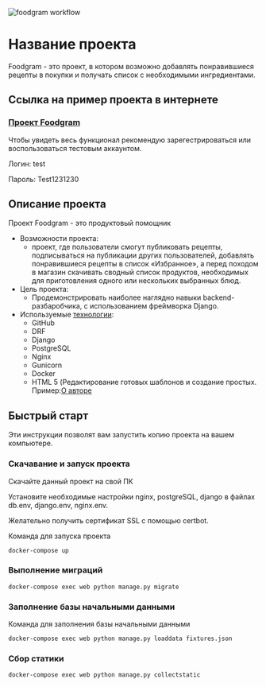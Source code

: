 ![foodgram workflow](https://github.com/Sergey-Aleksandrovich/foodgram-project/workflows/foodgram%20workflow/badge.svg)
# Название проекта

Foodgram - это проект, в котором возможно добавлять понравившиеся рецепты в покупки и получать список с необходимыми ингредиентами.

## Ссылка на пример проекта в интернете

### [Проект Foodgram](https://test-recipes.tk/?breakfast=True&lunch=True&dinner=True)

Чтобы увидеть весь функционал рекомендую зарегестрироваться или воспользоваться тестовым аккаунтом.

Логин: test 

Пароль: Test1231230

## Описание проекта

Проект Foodgram - это продуктовый помощник 

* Возможности проекта: 
   - проект, где пользователи смогут публиковать рецепты, подписываться на публикации других пользователей, добавлять понравившиеся рецепты в список «Избранное», а перед походом в магазин скачивать сводный список продуктов, необходимых для приготовления одного или нескольких выбранных блюд.
* Цель проекта:
   - Продемонстрировать наиболее наглядно навыки backend-разбаробчика, с использованием фреймворка Django.
* Используемые [технологии](https://test-recipes.tk/about/tech/):
   - GitHub
   - DRF
   - Django
   - PostgreSQL
   - Nginx
   - Gunicorn
   - Docker
   - HTML 5 (Редактирование готовых шаблонов и создание простых. Пример:[О авторе](https://test-recipes.tk/about/author/)

## Быстрый старт

Эти инструкции позволят вам запустить копию проекта на вашем компьютере.

### Скачавание и запуск проекта

Скачайте данный проект на свой ПК

Установите необходимые настройки nginx, postgreSQL, django в файлах db.env, django.env, nginx.env.

Желательно получить сертификат SSL c помощью certbot.

Команда для запуска проекта
 
```
docker-compose up
```

### Выполнение миграций

```
docker-compose exec web python manage.py migrate
```

### Заполнение базы начальными данными

Команда для заполнения базы начальными данными

```
docker-compose exec web python manage.py loaddata fixtures.json
```

### Сбор статики

```
docker-compose exec web python manage.py collectstatic
```

